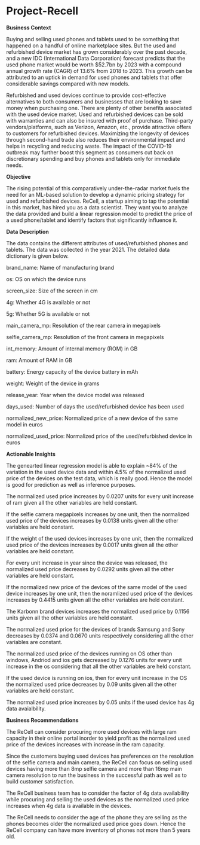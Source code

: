 # Project-Recell

**Business Context**

Buying and selling used phones and tablets used to be something that happened on a handful of online marketplace sites. But the used and refurbished device market has grown considerably over the past decade, and a new IDC (International Data Corporation) forecast predicts that the used phone market would be worth \$52.7bn by 2023 with a compound annual growth rate (CAGR) of 13.6% from 2018 to 2023. This growth can be attributed to an uptick in demand for used phones and tablets that offer considerable savings compared with new models.

Refurbished and used devices continue to provide cost-effective alternatives to both consumers and businesses that are looking to save money when purchasing one. There are plenty of other benefits associated with the used device market. Used and refurbished devices can be sold with warranties and can also be insured with proof of purchase. Third-party vendors/platforms, such as Verizon, Amazon, etc., provide attractive offers to customers for refurbished devices. Maximizing the longevity of devices through second-hand trade also reduces their environmental impact and helps in recycling and reducing waste. The impact of the COVID-19 outbreak may further boost this segment as consumers cut back on discretionary spending and buy phones and tablets only for immediate needs.

**Objective**

The rising potential of this comparatively under-the-radar market fuels the need for an ML-based solution to develop a dynamic pricing strategy for used and refurbished devices. ReCell, a startup aiming to tap the potential in this market, has hired you as a data scientist. They want you to analyze the data provided and build a linear regression model to predict the price of a used phone/tablet and identify factors that significantly influence it.

**Data Description**

The data contains the different attributes of used/refurbished phones and tablets. The data was collected in the year 2021. The detailed data dictionary is given below.

brand_name: Name of manufacturing brand

os: OS on which the device runs

screen_size: Size of the screen in cm

4g: Whether 4G is available or not

5g: Whether 5G is available or not

main_camera_mp: Resolution of the rear camera in megapixels

selfie_camera_mp: Resolution of the front camera in megapixels

int_memory: Amount of internal memory (ROM) in GB

ram: Amount of RAM in GB

battery: Energy capacity of the device battery in mAh

weight: Weight of the device in grams

release_year: Year when the device model was released

days_used: Number of days the used/refurbished device has been used

normalized_new_price: Normalized price of a new device of the same model in euros

normalized_used_price: Normalized price of the used/refurbished device in euros


**Actionable Insights**

The genearted linear regression model is able to explain ~84% of the variation in the used device data and within 4.5% of the normalized used price of the devices on the test data, which is really good. Hence the model is good for prediction as well as inference purposes.

The normalized used price increases by 0.0207 units for every unit increase of ram given all the other variables are held constant.

If the selfie camera megapixels increases by one unit, then the normalized used price of the devices increases by 0.0138 units given all the other variables are held constant.

If the weight of the used devices increases by one unit, then the normalized used price of the devices increases by 0.0017 units given all the other variables are held constant.

For every unit increase in year since the device was released, the normalized used price decreases by 0.0292 units given all the other variables are held constant.

If the normalized new price of the devices of the same model of the used device increases by one unit, then the noramlized used price of the devices increases by 0.4415 units given all the other variables are held constant.

The Karbonn brand devices increases the normalized used price by 0.1156 units given all the other variables are held constant.

The normalized used price for the devices of brands Samsung and Sony decreases by 0.0374 and 0.0670 units respectively considering all the other variables are constant.

The normalized used price of the devices running on OS other than windows, Andriod and ios gets decreased by 0.1276 units for every unit increase in the os considering that all the other variables are held constant.

If the used device is running on ios, then for every unit increase in the OS the normalized used price decreases by 0.09 units given all the other variables are held constant.

The normalized used price increases by 0.05 units if the used device has 4g data avaialbility.

**Business Recommendations**

The ReCell can consider procuring more used devices with large ram capacity in their online portal inorder to yield profit as the normalized used price of the devices increases with increase in the ram capacity.

Since the customers buying used devices has preferences on the resolution of the selfie camera and main camera, the ReCell can focus on selling used devices having more than 8mp selfie camera and more than 16mp main camera resolution to run the business in the successful path as well as to build customer satisfaction.

The ReCell business team has to consider the factor of 4g data availability while procuring and selling the used devices as the normalized used price increases when 4g data is available in the devices.

The ReCell needs to consider the age of the phone they are selling as the phones becomes older the normalized used price goes down. Hence the ReCell company can have more inventory of phones not more than 5 years old.
